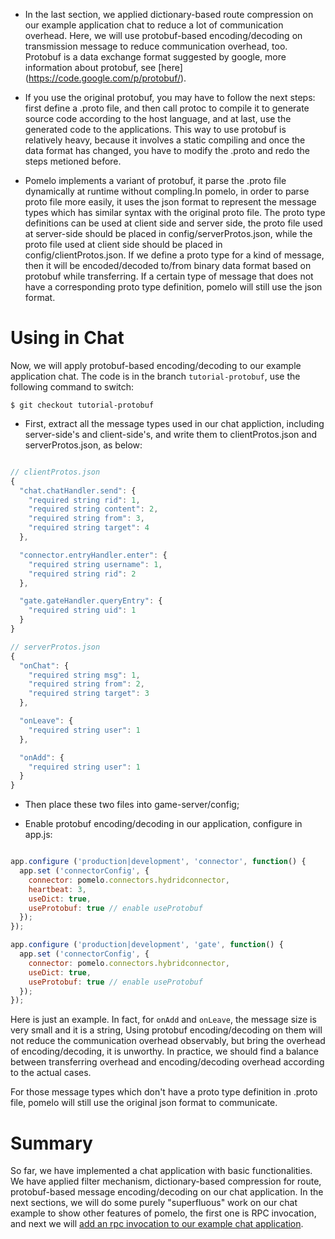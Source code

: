 * In the last section, we applied dictionary-based route compression on our example application chat to reduce  a lot of communication overhead. Here, we will use protobuf-based encoding/decoding on transmission message to reduce communication overhead, too. Protobuf is a data exchange format suggested by google, more information about protobuf, see [here] (https://code.google.com/p/protobuf/).

* If you use the original protobuf, you may have to follow the next steps: first define a .proto file, and then call protoc to compile it to generate source code  according to the host language, and at last, use the generated code to the applications. This way to use protobuf is relatively heavy, because it involves a static compiling and once the data format has changed, you have to modify the .proto and redo the steps metioned before.

* Pomelo implements a variant of protobuf, it parse the .proto file dynamically at runtime without compling.In pomelo, in order to parse proto file more easily, it uses the json format to represent the message types which has similar syntax with the original proto file. The proto type definitions can be used at client side and server side, the proto file used at server-side should be placed in config/serverProtos.json, while the proto file used at client side should be placed in config/clientProtos.json. If we define a proto type for a kind of message, then it will be encoded/decoded to/from binary data format based on protobuf while transferring. If a certain type of message that does not have a corresponding proto type definition, pomelo will still use the json format.

Using in Chat
============

Now, we will apply protobuf-based encoding/decoding to our example application chat. The code is in the branch `tutorial-protobuf`, use the following command to switch:

    $ git checkout tutorial-protobuf

* First, extract all the message types used in our chat appliction, including server-side's and client-side's, and write them to clientProtos.json and serverProtos.json, as below:

```javascript

// clientProtos.json
{
  "chat.chatHandler.send": {
    "required string rid": 1,
    "required string content": 2,
    "required string from": 3,
    "required string target": 4
  },

  "connector.entryHandler.enter": {
    "required string username": 1,
    "required string rid": 2
  },

  "gate.gateHandler.queryEntry": {
    "required string uid": 1
  }
}

// serverProtos.json
{
  "onChat": {
    "required string msg": 1,
    "required string from": 2,
    "required string target": 3
  },

  "onLeave": {
    "required string user": 1
  },

  "onAdd": {
    "required string user": 1
  }
}

```
* Then place these two files into game-server/config;

* Enable protobuf encoding/decoding in our application, configure in app.js:

```javascript

app.configure ('production|development', 'connector', function() {
  app.set ('connectorConfig', {
    connector: pomelo.connectors.hydridconnector,
    heartbeat: 3,
    useDict: true,
    useProtobuf: true // enable useProtobuf
  });
});

app.configure ('production|development', 'gate', function() {
  app.set ('connectorConfig', {
    connector: pomelo.connectors.hybridconnector,
    useDict: true,
    useProtobuf: true // enable useProtobuf
  });
});

``` 

Here is just an example. In fact, for `onAdd` and `onLeave`, the message size is very small and it is a string,  Using protobuf encoding/decoding on them will not reduce the communication overhead observably, but bring the overhead of encoding/decoding, it is unworthy. In practice, we should find a balance between transferring overhead and encoding/decoding overhead according to the actual cases.

For those message types which don't have a proto type definition in .proto file, pomelo will still use the original json format to communicate.

Summary
============

So far, we have implemented a chat application with basic functionalities. We have applied filter mechanism, dictionary-based compression for route, protobuf-based message encoding/decoding on our chat application. In the next sections, we will do some purely "superfluous" work on our chat example to show other features of pomelo, the first one is RPC invocation, and next we will [add an rpc invocation to our example chat application](Rpc-invocation "rpc invocation").
